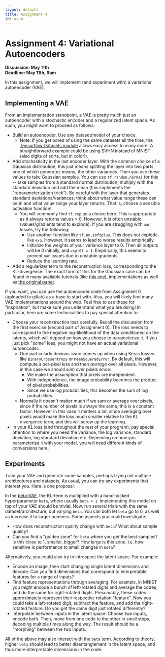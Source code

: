```yaml
---
layout: default
title: Assignment 4
id: ass4
---
```



# Assignment 4: Variational Autoencoders
**Discussion: May 11th**  
**Deadline: May 11th, 9am**

In this assignment, we will implement (and experiment with) 
a variational autoencoder (VAE).


## Implementing a VAE

From an implementation standpoint, a VAE is pretty much just an autoencoder with
a stochastic encoder and a regularized latent space. As such, you might want to
proceed as follows:
- Build an autoencoder. Use any dataset/model of your choice.
  - Note: If you get bored of using the same datasets all the time, the 
  [Tensorflow Datasets module](https://www.tensorflow.org/datasets) allows easy
  access to many more. A straightforward example could be using SVHN instead of MNIST
    (also digits of sorts, but in color!).
- Add stochasticity in the last encoder layer. With the common choice of a
Gaussian distribution, this just means splitting the layer into two parts, one
of which generates means, the other variances. Then you use these values to take
Gaussian samples. You can use `tf.random.normal`
for this -- take samples from a standard normal distribution, multiply
with the standard deviation and add the mean (this implements the "reparameterization trick").
Be careful with the layer that
generates standard deviations/variances; think about what value range these can be in and what
value range your layer returns. That is, choose a sensible activation function!
  - You will commonly find `tf.exp` as a choice here. This is appropriate as it always
  returns values > 0. However, it is often unstable (values/gradients tend to explode).
  If you are struggling with `nan` losses, try the following:
    - Use another function like `tf.nn.softplus`. This does not explode like `exp`.
    However, it seems to lead to worse results empirically.
    - Initialize the weights of your variance layer to 0. Then all outputs will
    be 0 initially, and `exp(0) = 1`. Empirically, this seems to prevent `nan`
    issues due to unstable gradients.
    - Reduce the learning rate.
- Add a regularizer term to the reconstruction loss, corresponding to the KL-divergence.
The exact form of this for the Gaussian case can be found in many available
  tutorials (like [this one](https://kvfrans.com/variational-autoencoders-explained/)),
implementations as well as 
[the original paper](https://arxiv.org/pdf/1312.6114.pdf).

If you want, you can use the autoencoder code from Assignment 0 (uploaded to gitlab)
as a base to start with.
Also, you will likely find many VAE implementations around the web. Feel free to use
these for "inspiration", but make sure you understand what you are doing! In particular,
here are some technicalities to pay special attention to:

- Choose your reconstruction loss carefully. Recall the discussion from the first
exercise (second part of Assignment 0). The loss needs to correspond to the negative
log-likelihood of the data conditioned on the latents, which will depend on how you choose to parameterize it.
If you just pick "some" loss, you might not have an actual variational autoencoder.
  - One particularly devious issue comes up when using Keras losses like `BinaryCrossentropy`
    or `MeanSquaredError`.
 By default, this will compute a per-pixel loss and then _average_ over all pixels.
 However, in this case we should _sum_ over pixels since:
    - We make the assumption that pixels are independent.
    - With independence, the image probability becomes the product of pixel probabilities.
    - Since we use log probabilities, this becomes the sum of log probabilities.
  - Normally it doesn't matter much if we sum or average over pixels, since if the number of
   pixels is always the same, this is a constant factor. However in this case it matters _a lot_,
    since averaging over pixels would make the loss much smaller relative to the KL
    divergence term, and this will screw up the learning.
- In your KL loss (and throughout the rest of your program), pay special 
  attention to where you need the variance, the log variance,
standard deviation, log standard deviation etc. Depending on how you parameterize
  it with your model, you will need different kinds of conversions here.


## Experiments

Train your VAE and generate some samples, perhaps trying out multiple
architectures and datasets. As usual, you can try any experiments that interest you.
Here is one proposal:

In the [beta-VAE](https://openreview.net/pdf?id=Sy2fzU9gl), the KL-term is
multiplied with a hand-picked hyperparameter `beta`, where usually `beta > 1`.
Implementing this model on top of your VAE should be trivial. Now, run several
trials with the same dataset/architecture, but varying `beta`. You can both let
`beta` go to 0, as well as increase it to larger numbers.
Some aspects you could investigate:
- How does reconstruction quality change with `beta`? What about sample quality?
- Can you find a "golden zone" for `beta` where you get the best samples?
Is this close to 1, smaller, bigger?
How large is this zone, i.e. how sensitive is performance to small changes in 
`beta`?


Alternatively, you could also try to introspect the latent space. For example:
- Encode an image, then start changing single latent dimensions and decode. Can
you find dimensions that correspond to interpretable features for a range of inputs?
- Find feature representations through averaging. For example, in MNIST you might
encode a bunch of left-rotated digits and average the codes, and do the same for
right-rotated digits. Presumably, these codes approximately represent their respective
rotation "feature". Now you could take a left-rotated digit, subtract the feature,
and add the right-rotated feature. Do you get the same digit just rotated differently?
- Interpolate between inputs in the latent space: Choose two inputs, encode both.
Then, move from one code to the other in small steps, decoding multiple times along
the way. The result should be a "morphing" between the two inputs.

All of the above may also interact with the `beta` term. According to theory,
higher `beta` should lead to better disentanglement in the latent space, and thus
more interpretable dimensions in the code.
